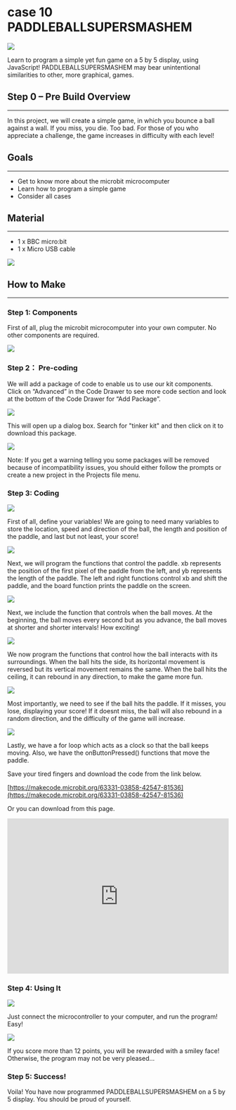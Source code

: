 #  case 10 PADDLEBALLSUPERSMASHEM 

![](./images/ngNx9A3.jpg)  

Learn to program a simple yet fun game on a 5 by 5 display, using JavaScript! PADDLEBALLSUPERSMASHEM may bear unintentional similarities to other, more graphical, games.  


## Step 0 – Pre Build Overview      
---  

In this project, we will create a simple game, in which you bounce a ball against a wall. If you miss, you die. Too bad. For those of you who appreciate a challenge, the game increases in difficulty with each level!  


## Goals      
---  

- Get to know more about the microbit microcomputer  
- Learn how to program a simple game  
- Consider all cases  


## Material     
---   

- 1 x BBC micro:bit
- 1 x Micro USB cable  

![](./images/Im2BXNd.jpg)  


## How to Make    
---    

### Step 1: Components     

First of all, plug the microbit microcomputer into your own computer. No other components are required.  

![](./images/fqrpqTW.jpg)  


### Step 2： Pre-coding    

We will add a package of code to enable us to use our kit components. Click on “Advanced” in the Code Drawer to see more code section and look at the bottom of the Code Drawer for “Add Package”.    

![](./images/I2L5019.jpg)      

This will open up a dialog box. Search for "tinker kit" and then click on it to download this package.    

![](./images/8a7kDKF.png)     

Note: If you get a warning telling you some packages will be removed because of incompatibility issues, you should either follow the prompts or create a new project in the Projects file menu.     


### Step 3: Coding      

![](./images/SfkOKmO.png)    

First of all, define your variables! We are going to need many variables to store the location, speed and direction of the ball, the length and position of the paddle, and last but not least, your score!    

![](./images/oYBRGY9.png)   

Next, we will program the functions that control the paddle. xb represents the position of the first pixel of the paddle from the left, and yb represents the length of the paddle. The left and right functions control xb and shift the paddle, and the board function prints the paddle on the screen.  

![](./images/lQ0drJR.png)  

Next, we include the function that controls when the ball moves. At the beginning, the ball moves every second but as you advance, the ball moves at shorter and shorter intervals! How exciting!   

![](./images/c6jUmNb.png)  

We now program the functions that control how the ball interacts with its surroundings. When the ball hits the side, its horizontal movement is reversed but its vertical movement remains the same. When the ball hits the ceiling, it can rebound in any direction, to make the game more fun.   

![](./images/MrcNyKJ.png)  

Most importantly, we need to see if the ball hits the paddle. If it misses, you lose, displaying your score! If it doesnt miss, the ball will also rebound in a random direction, and the difficulty of the game will increase.  

![](./images/WIXWKV0.png)  

Lastly, we have a for loop which acts as a clock so that the ball keeps moving. Also, we have the onButtonPressed() functions that move the paddle.  

Save your tired fingers and download the code from the link below.   

[https://makecode.microbit.org/63331-03858-42547-81536](https://makecode.microbit.org/63331-03858-42547-81536)   

Or you can download from this page.   

<div style="position:relative;height:0;padding-bottom:70%;overflow:hidden;"><iframe style="position:absolute;top:0;left:0;width:100%;height:100%;" src="https://makecode.microbit.org/#pub:63331-03858-42547-81536" frameborder="0" sandbox="allow-popups allow-forms allow-scripts allow-same-origin"></iframe></div>  


### Step 4: Using It    

![](./images/yARLugY.jpg)   

Just connect the microcontroller to your computer, and run the program! Easy!  

![](./images/cV3q2Ar.jpg)  

If you score more than 12 points, you will be rewarded with a smiley face! Otherwise, the program may not be very pleased…   

### Step 5: Success!     

Voila! You have now programmed PADDLEBALLSUPERSMASHEM on a 5 by 5 display. You should be proud of yourself.     
